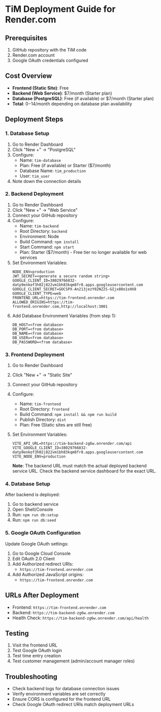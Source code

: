 # TiM Deployment Guide for Render.com

## Prerequisites
1. GitHub repository with the TiM code
2. Render.com account
3. Google OAuth credentials configured

## Cost Overview
- **Frontend (Static Site)**: Free
- **Backend (Web Service)**: $7/month (Starter plan)
- **Database (PostgreSQL)**: Free (if available) or $7/month (Starter plan)
- **Total**: $0-$14/month depending on database plan availability

## Deployment Steps

### 1. Database Setup
1. Go to Render Dashboard
2. Click "New +" → "PostgreSQL"
3. Configure:
   - Name: `tim-database`
   - Plan: Free (if available) or Starter ($7/month)
   - Database Name: `tim_production`
   - User: `tim_user`
4. Note down the connection details

### 2. Backend Deployment
1. Go to Render Dashboard
2. Click "New +" → "Web Service"
3. Connect your GitHub repository
4. Configure:
   - Name: `tim-backend`
   - Root Directory: `backend`
   - Environment: Node
   - Build Command: `npm install`
   - Start Command: `npm start`
   - Plan: Starter ($7/month) - Free tier no longer available for web services
5. Set Environment Variables:
   ```
   NODE_ENV=production
   JWT_SECRET=<generate a secure random string>
   GOOGLE_CLIENT_ID=38029766832-datp9enkof3h02j822vm1bh83kqm8fr8.apps.googleusercontent.com
   GOOGLE_CLIENT_SECRET=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
   GOOGLE_CLIENT_TYPE=web
   FRONTEND_URL=https://tim-frontend.onrender.com
   ALLOWED_ORIGINS=https://tim-frontend.onrender.com,http://localhost:3001
   ```
6. Add Database Environment Variables (from step 1):
   ```
   DB_HOST=<from database>
   DB_PORT=<from database>
   DB_NAME=<from database>
   DB_USER=<from database>
   DB_PASSWORD=<from database>
   ```

### 3. Frontend Deployment
1. Go to Render Dashboard
2. Click "New +" → "Static Site"
3. Connect your GitHub repository
4. Configure:
   - Name: `tim-frontend`
   - Root Directory: `frontend`
   - Build Command: `npm install && npm run build`
   - Publish Directory: `dist`
   - Plan: Free (Static sites are still free)
5. Set Environment Variables:
   ```
   VITE_API_URL=https://tim-backend-zg6w.onrender.com/api
   VITE_GOOGLE_CLIENT_ID=38029766832-datp9enkof3h02j822vm1bh83kqm8fr8.apps.googleusercontent.com
   VITE_NODE_ENV=production
   ```

   **Note**: The backend URL must match the actual deployed backend service URL. Check the backend service dashboard for the exact URL.

### 4. Database Setup
After backend is deployed:
1. Go to backend service
2. Open Shell/Console
3. Run: `npm run db:setup`
4. Run: `npm run db:seed`

### 5. Google OAuth Configuration
Update Google OAuth settings:
1. Go to Google Cloud Console
2. Edit OAuth 2.0 Client
3. Add Authorized redirect URIs:
   - `https://tim-frontend.onrender.com`
4. Add Authorized JavaScript origins:
   - `https://tim-frontend.onrender.com`

## URLs After Deployment
- Frontend: `https://tim-frontend.onrender.com`
- Backend: `https://tim-backend-zg6w.onrender.com`
- Health Check: `https://tim-backend-zg6w.onrender.com/api/health`

## Testing
1. Visit the frontend URL
2. Test Google OAuth login
3. Test time entry creation
4. Test customer management (admin/account manager roles)

## Troubleshooting
- Check backend logs for database connection issues
- Verify environment variables are set correctly
- Ensure CORS is configured for the frontend URL
- Check Google OAuth redirect URIs match deployment URLs
